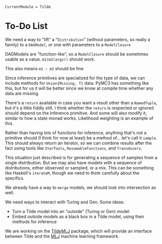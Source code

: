 ```@meta
CurrentModule = Tilde
```

# To-Do List

We need a way to "lift" a "`Distribution`" (without parameters, so really a family) to a `DAGModel`, or one with parameters to a `ModelClosure`

DAGModels are "function-like", so a `ModelClosure` should be sometimes usable as a value. `m1(m2(args))` should work.

This also means `m1 ∘ m2` should be fine

Since inference primitives are specialized for the type of data, we can include methods for `Union{Missing, T}` data. PyMC3 has something like this, but for us it will be better since we know at compile time whether any data are missing.

There's a `return` available in case you want a result other than a `NamedTuple`, but it's a little fiddly still. I think whether the `return` is respected or ignored should depend on the inference primitive. And some will also modify it, similar to how a state monad works. Likelihood weighting is an example of this.

Rather than having lots of functions for inference, anything that's not a primitive should (I think for now at least) be a method of... let's call it `sample`. This should always return an iterator, so we can combine results after the fact using tools like `IterTools`, `ResumableFunctions`, and `Transducers`.

This situation just described is for generating a sequence of samples from a single distribution. But we may also have models with a sequence of distributions, either observed or sampled, or a mix. This can be something like Haskell's `iterateM`, though we need to think carefully about the specifics.

We already have a way to `merge` models, we should look into intersection as well.

We need ways to interact with Turing and Gen. Some ideas:

- Turn a Tilde model into an "outside" (Turing or Gen) model
- Embed outside models as a black box in a Tilde model, using their methods for inference

We are working on the
[TildeMLJ](https://github.com/cscherrer/TildeMLJ.jl)
package, which will provide an interface between Tilde and the
[MLJ](https://github.com/alan-turing-institute/MLJ.jl)
machine learning framework.

